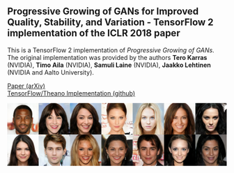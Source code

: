 ## Progressive Growing of GANs for Improved Quality, Stability, and Variation - TensorFlow 2 implementation of the ICLR 2018 paper</i>

This is a TensorFlow 2 implementation of *Progressive Growing of GANs*. The original implementation was provided by the authors
**Tero Karras** (NVIDIA), **Timo Aila** (NVIDIA), **Samuli Laine** (NVIDIA), **Jaakko Lehtinen** (NVIDIA and Aalto University).

[Paper (arXiv)](http://arxiv.org/abs/1710.10196) <br>
[TensorFlow/Theano Implementation (github)](https://github.com/tkarras/progressive_growing_of_gans)


![Representative image](representative_image_512x1792x3.png)

